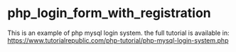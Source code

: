 # php_login_form_with_registration
This is an example of php mysql login system. the full tutorial is available in: https://www.tutorialrepublic.com/php-tutorial/php-mysql-login-system.php
